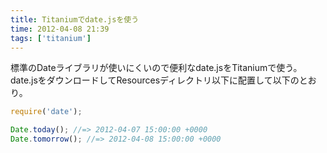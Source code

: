 ```yaml
---
title: Titaniumでdate.jsを使う
time: 2012-04-08 21:39
tags: ['titanium']
---
```


標準のDateライブラリが使いにくいので便利なdate.jsをTitaniumで使う。
date.jsをダウンロードしてResourcesディレクトリ以下に配置して以下のとおり。

```javascript:app.js
require('date');
```

```javascript
Date.today(); //=> 2012-04-07 15:00:00 +0000
Date.tomorrow(); //=> 2012-04-08 15:00:00 +0000
```

